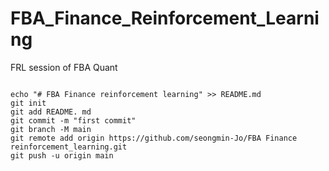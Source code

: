 # FBA_Finance_Reinforcement_Learning
FRL session of FBA Quant 

<pre>
<code>
echo "# FBA Finance reinforcement learning" >> README.md
git init
git add README. md
git commit -m "first commit"
git branch -M main
git remote add origin https://github.com/seongmin-Jo/FBA Finance reinforcement_learning.git
git push -u origin main
</code>
</pre>
